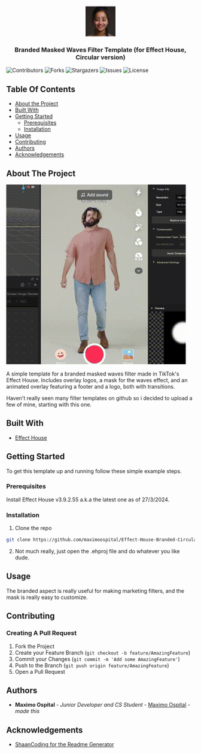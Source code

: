 <br/>
<p align="center">
  <a href="https://github.com/maximoospital/Effect-House-Branded-Circular-Masked-Waves-Filter">
    <img src="images/icon.png" alt="Logo" width="80" height="80">
  </a>

  <h3 align="center">Branded Masked Waves Filter Template
(for Effect House, Circular version)</h3>

</p>

![Contributors](https://img.shields.io/github/contributors/maximoospital/Effect-House-Branded-Circular-Masked-Waves-Filter?color=dark-green) ![Forks](https://img.shields.io/github/forks/maximoospital/Effect-House-Branded-Circular-Masked-Waves-Filter?style=social) ![Stargazers](https://img.shields.io/github/stars/maximoospital/Effect-House-Branded-Circular-Masked-Waves-Filter?style=social) ![Issues](https://img.shields.io/github/issues/maximoospital/Effect-House-Branded-Circular-Masked-Waves-Filter) ![License](https://img.shields.io/github/license/maximoospital/Effect-House-Branded-Circular-Masked-Waves-Filter) 

## Table Of Contents

* [About the Project](#about-the-project)
* [Built With](#built-with)
* [Getting Started](#getting-started)
  * [Prerequisites](#prerequisites)
  * [Installation](#installation)
* [Usage](#usage)
* [Contributing](#contributing)
* [Authors](#authors)
* [Acknowledgements](#acknowledgements)

## About The Project

![Screen Shot](images/demo.gif)

A simple template for a branded masked waves filter made in TikTok's Effect House. Includes overlay logos, a mask for the waves effect, and an animated overlay featuring a footer and a logo, both with transitions.

Haven't really seen many filter templates on github so i decided to upload a few of mine, starting with this one.

## Built With



* [Effect House](https://effecthouse.tiktok.com/)

## Getting Started

To get this template up and running follow these simple example steps.

### Prerequisites

Install Effect House v3.9.2.55 a.k.a the latest one as of 27/3/2024.

### Installation

1. Clone the repo
```sh
git clone https://github.com/maximoospital/Effect-House-Branded-Circular-Masked-Waves-Filter.git
```

2. Not much really, just open the .ehproj file and do whatever you like dude.

## Usage

The branded aspect is really useful for making marketing filters, and the mask is really easy to customize.

## Contributing



### Creating A Pull Request

1. Fork the Project
2. Create your Feature Branch (`git checkout -b feature/AmazingFeature`)
3. Commit your Changes (`git commit -m 'Add some AmazingFeature'`)
4. Push to the Branch (`git push origin feature/AmazingFeature`)
5. Open a Pull Request

## Authors

* **Maximo Ospital** - *Junior Developer and CS Student* - [Maximo Ospital](https://github.com/maximoospital) - *made this*

## Acknowledgements

* [ShaanCoding for the Readme Generator](https://github.com/ShaanCoding/)